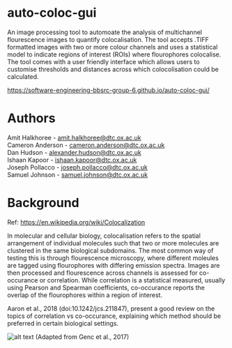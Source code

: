 # auto-coloc-gui

An image processing tool to automoate the analysis of multichannel flourescence images to quantify colocalisation. The tool accepts .TIFF formatted images with two or more colour channels and uses a statistical model to indicate regions of interest (ROIs) where flourophores colocalise. The tool comes with a user friendly interface which allows users to customise thresholds and distances across which colocolisation could be calculated.

https://software-engineering-bbsrc-group-6.github.io/auto-coloc-gui/

# Authors

Amit Halkhoree - amit.halkhoree@dtc.ox.ac.uk \
Cameron Anderson - cameron.anderson@dtc.ox.ac.uk \
Dan Hudson - alexander.hudson@dtc.ox.ac.uk \
Ishaan Kapoor - ishaan.kapoor@dtc.ox.ac.uk \
Joseph Pollacco - joseph.pollacco@dtc.ox.ac.uk \
Samuel Johnson - samuel.johnson@dtc.ox.ac.uk

# Background
Ref: https://en.wikipedia.org/wiki/Colocalization

In molecular and cellular biology, colocalisation refers to the spatial arrangement of individual molecules such that two or more molecules are clustered in the same biological subdomains. The most common way of testing this is through flourescence microscopy, where different moleules are tagged using flourophores with differing emission spectra. Images are then processed and flourescence across channels is assessed for co-occurance or correlation. While correlation is a statistical measured, usually using Pearson and Spearman coefficients, co-occurance reports the overlap of the flourophores within a region of interest. 

Aaron et al., 2018 (doi:10.1242/jcs.211847), present a good review on the topics of correlation vs co-occurance, explaining which method should be preferred in certain biological settings. 


![alt text](https://iiif.elifesciences.org/lax/22904%2Felife-22904-fig4-v2.tif/full/1500,/0/default.jpg) 
(Adapted from Genc et al., 2017)
